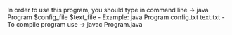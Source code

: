 In order to use this program, you should type in command line
                         -> java Program $config_file $text_file
                      - Example: java Program config.txt text.txt
                       - To compile program use
                         -> javac Program.java
